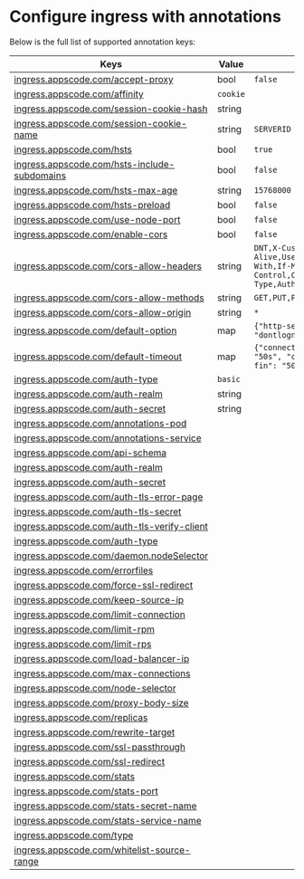 # Configure ingress with annotations

Below is the full list of supported annotation keys:

|  Keys  |   Value   |  Default |
|--------|-----------|----------|
| [ingress.appscode.com/accept-proxy](accept-proxy.md) | bool | `false` |
| [ingress.appscode.com/affinity](/docs/guides/ingress/http/sticky-session.md) | `cookie` | |
| [ingress.appscode.com/session-cookie-hash](/docs/guides/ingress/http/sticky-session.md) | string | |
| [ingress.appscode.com/session-cookie-name](/docs/guides/ingress/http/sticky-session.md) | string | `SERVERID` |
| [ingress.appscode.com/hsts](/docs/guides/ingress/http/hsts.md) | bool | `true` |
| [ingress.appscode.com/hsts-include-subdomains](/docs/guides/ingress/http/hsts.md) | bool | `false` |
| [ingress.appscode.com/hsts-max-age](/docs/guides/ingress/http/hsts.md) | string | `15768000` |
| [ingress.appscode.com/hsts-preload](/docs/guides/ingress/http/hsts.md) | bool | `false` |
| [ingress.appscode.com/use-node-port](/docs/concepts/ingress-types/nodeport.md) | bool | `false` |
| [ingress.appscode.com/enable-cors](/docs/guides/ingress/http/cors.md) | bool | `false` |
| [ingress.appscode.com/cors-allow-headers](/docs/guides/ingress/http/cors.md) | string | `DNT,X-CustomHeader,Keep-Alive,User-Agent,X-Requested-With,If-Modified-Since,Cache-Control,Content-Type,Authorization` |
| [ingress.appscode.com/cors-allow-methods](/docs/guides/ingress/http/cors.md) | string | `GET,PUT,POST,DELETE,PATCH,OPTIONS` |
| [ingress.appscode.com/cors-allow-origin](/docs/guides/ingress/http/cors.md) | string | `*` |
| [ingress.appscode.com/default-option](default-options.md) | map | `{"http-server-close": "true", "dontlognull": "true"}` |
| [ingress.appscode.com/default-timeout](default-timeouts.md) | map | `{"connect": "50s", "server": "50s", "client": "50s", "client-fin": "50s", "tunnel": "50s"}` |
| [ingress.appscode.com/auth-type](/docs/guides/ingress/security/basic-auth.md) | `basic` | |
| [ingress.appscode.com/auth-realm](/docs/guides/ingress/security/basic-auth.md) | string | |
| [ingress.appscode.com/auth-secret](/docs/guides/ingress/security/basic-auth.md) | string | |
| [ingress.appscode.com/annotations-pod]() | | |
| [ingress.appscode.com/annotations-service]() | | |
| [ingress.appscode.com/api-schema]() | | |
| [ingress.appscode.com/auth-realm]() | | |
| [ingress.appscode.com/auth-secret]() | | |
| [ingress.appscode.com/auth-tls-error-page]() | | |
| [ingress.appscode.com/auth-tls-secret]() | | |
| [ingress.appscode.com/auth-tls-verify-client]() | | |
| [ingress.appscode.com/auth-type]() | | |
| [ingress.appscode.com/daemon.nodeSelector]() | | |
| [ingress.appscode.com/errorfiles]() | | |
| [ingress.appscode.com/force-ssl-redirect]() | | |
| [ingress.appscode.com/keep-source-ip]() | | |
| [ingress.appscode.com/limit-connection]() | | |
| [ingress.appscode.com/limit-rpm]() | | |
| [ingress.appscode.com/limit-rps]() | | |
| [ingress.appscode.com/load-balancer-ip]() | | |
| [ingress.appscode.com/max-connections]() | | |
| [ingress.appscode.com/node-selector]() | | |
| [ingress.appscode.com/proxy-body-size]() | | |
| [ingress.appscode.com/replicas]() | | |
| [ingress.appscode.com/rewrite-target]() | | |
| [ingress.appscode.com/ssl-passthrough]() | | |
| [ingress.appscode.com/ssl-redirect]() | | |
| [ingress.appscode.com/stats]() | | |
| [ingress.appscode.com/stats-port]() | | |
| [ingress.appscode.com/stats-secret-name]() | | |
| [ingress.appscode.com/stats-service-name]() | | |
| [ingress.appscode.com/type]() | | |
| [ingress.appscode.com/whitelist-source-range]() | | |